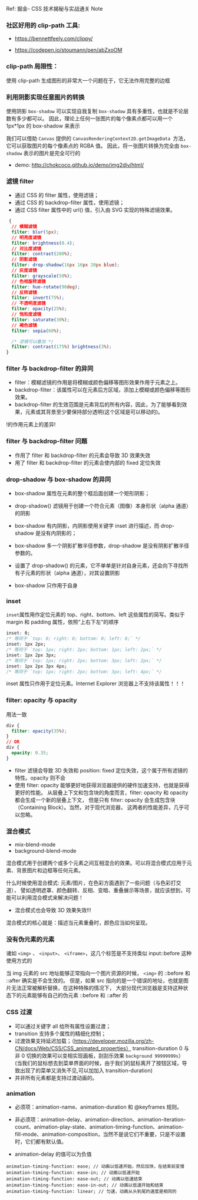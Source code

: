 Ref: 掘金- CSS 技术揭秘与实战通关 Note

### 社区好用的 clip-path 工具:

- https://bennettfeely.com/clippy/

- https://codepen.io/stoumann/pen/abZxoOM

### clip-path 局限性：

使用 clip-path 生成图形的非常大一个问题在于，它无法作用完整的边框

### 利用阴影实现任意图片的转换

使用阴影 `box-shadow` 可以实现自我复制
`box-shadow` 具有多重性，也就是不论层数有多少都可以。
因此，理论上任何一张图片的每个像素点都可以用一个 1px\*1px 的 box-shadow 来表示

我们可以借助 `Canvas` 提供的 `CanvasRenderingContext2D.getImageData `方法，
它可以获取图片的每个像素点的 RGBA 值。
因此，将一张图片转换为完全由 `box-shadow` 表示的图片是完全可行的

- demo: http://chokcoco.github.io/demo/img2div/html/

### 滤镜 filter

- 通过 CSS 的 filter 属性，使用滤镜；
- 通过 CSS 的 backdrop-filter 属性，使用滤镜；
- 通过 CSS filter 属性中的 url() 值，引入由 SVG 实现的特殊滤镜效果。

```css
 {
  // 模糊滤镜
  filter: blur(5px);
  // 明亮度滤镜
  filter: brightness(0.4);
  // 对比度滤镜
  filter: contrast(200%);
  // 阴影滤镜
  filter: drop-shadow(16px 16px 20px blue);
  // 灰度滤镜
  filter: grayscale(50%);
  // 色相旋转滤镜
  filter: hue-rotate(90deg);
  // 反转滤镜
  filter: invert(75%);
  // 不透明度滤镜
  filter: opacity(25%);
  // 饱和度滤镜
  filter: saturate(30%);
  // 褐色滤镜
  filter: sepia(60%);

  /* 滤镜可以叠加 */
  filter: contrast(175%) brightness(3%);
}
```

### filter 与 backdrop-filter 的异同

- filter：模糊滤镜的作用是将模糊或颜色偏移等图形效果作用于元素之上。
- backdrop-filter：该属性可以在元素后方区域，添加上模糊或颜色偏移等图形效果。
- backdrop-filter 的生效范围是元素背后的所有内容，因此，为了能够看到效果，元素或其背景至少要保持部分透明(这个区域是可以移动的)。

!的作用元素上的差异!

### filter 与 backdrop-filter 问题

- 作用了 filter 和 backdrop-filter 的元素会导致 3D 效果失效
- 用了 filter 和 backdrop-filter 的元素会使内部的 fixed 定位失效

### drop-shadow 与 box-shadow 的异同

- box-shadow 属性在元素的整个框后面创建一个矩形阴影；
- drop-shadow() 滤镜用于创建一个符合元素（图像）本身形状（alpha 通道）的阴影
- box-shadow 有内阴影，内阴影使用关键字 inset 进行描述，而 drop-shadow 是没有内阴影的；
- box-shadow 多一个阴影扩散半径参数，drop-shadow 是没有阴影扩散半径参数的。

- 设置了 drop-shadow() 的元素，它不单单是针对自身元素，还会向下寻找所有子元素的形状（alpha 通道），对其设置阴影
- box-shadow 只作用于自身

### inset

`inset`属性用作定位元素的 top、right、bottom、left 这些属性的简写。类似于 margin 和 padding 属性，依照“上右下左”的顺序

```css
inset: 0;
/* 等同于 `top: 0; right: 0; bottom: 0; left: 0;` */
inset: 1px 2px;
/* 等同于 `top: 1px; right: 2px; bottom: 1px; left: 2px;` */
inset: 1px 2px 3px;
/* 等同于 `top: 1px; right: 2px; bottom: 3px; left: 2px;` */
inset: 1px 2px 3px 4px;
/* 等同于 `top: 1px; right: 2px; bottom: 3px; left: 4px;` */
```

inset 属性只作用于定位元素。Internet Explorer 浏览器上不支持该属性！！！

### filter: opacity 与 opacity

用法一致

```css
div {
  filter: opacity(35%);
}
// OR
div {
  opacity: 0.35;
}
```

- filter 滤镜会导致 3D 失效和 position: fixed 定位失效，这个属于所有滤镜的特性。opacity 则不会
- 使用 filter: opacity 能够更好地获得浏览器提供的硬件加速支持，也就是获得更好的性能。
  从层叠上下文和包含块的角度而言，filter: opacity 和 opacity 都会生成一个新的层叠上下文，
  但是只有 filter: opacity 会生成包含块（Containing Block）。当然，对于现代浏览器，
  这两者的性能差异，几乎可以忽略。

### 混合模式

- mix-blend-mode
- background-blend-mode

混合模式用于创建两个或多个元素之间互相混合的效果。可以将混合模式应用于元素、背景图片和边框等任何元素。

什么时候使用混合模式: 元素/图片，在色彩方面遇到了一些问题（与色彩打交道），
譬如透明遮罩、颜色翻转、反相、变暗、重叠展示等场景，就应该想到，可能可以利用混合模式来解决问题！

- 混合模式也会导致 3D 效果失效!!!

混合模式的核心就是：描述当元素重叠时，颜色应当如何呈现。

### 没有伪元素的元素

诸如 `<img>` 、 `<input>`、 `<iframe>`，这几个标签是不支持类似 input::before 这种使用方式的

当 img 元素的 src 地址能够正常指向一个图片资源的时候， `<img>` 的 ::before 和 ::after 确实是不会生效的。
但是，如果 src 指向的是一个错误的地址，也就是图片无法正常被解析替换，在这种特殊的情况下，
大部分现代浏览器是支持这种状态下的元素能够有自己的伪元素 ::before 和 ::after 的

### CSS 过渡

- 可以通过关键字 all 给所有属性设置过渡；
- transition 支持多个属性的精细化控制；
- 过渡效果支持延迟加载；（https://developer.mozilla.org/zh-CN/docs/Web/CSS/CSS_animated_properties）
  transition-duration 0 与非 0 切换的效果可以变相实现画板，刮刮乐效果 `background 99999999s`）
  (当我们的鼠标想去到菜单界面的时候，由于我们的鼠标离开了按钮区域，导致出现了的菜单又消失不见,可以加加入 transition-duration)
- 并非所有元素都是支持过渡动画的。

### animation

- 必须项：animation-name、animation-duration 和 @keyframes 规则。
- 非必须项：animation-delay、animation-direction、animation-iteration-count、animation-play-state、animation-timing-function、animation-fill-mode、animation-composition，当然不是说它们不重要，只是不设置时，它们都有默认值。

- animation-delay 的值可以为负值

```
animation-timing-function: ease; // 动画以低速开始，然后加快，在结束前变慢
animation-timing-function: ease-in; // 动画以低速开始
animation-timing-function: ease-out; // 动画以低速结束
animation-timing-function: ease-in-out; // 动画以低速开始和结束
animation-timing-function: linear; // 匀速，动画从头到尾的速度是相同的
```

